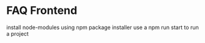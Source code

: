 # FAQ Frontend

install node-modules using npm package installer
use a npm run start to run a project
